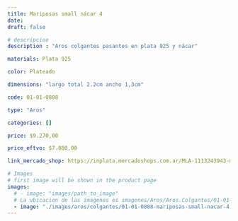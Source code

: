 ```yaml
---
title: Mariposas small nácar 4
date: 
draft: false

# descripcion
description : "Aros colgantes pasantes en plata 925 y nácar"

materials: Plata 925

color: Plateado

dimensions: "largo total 2.2cm ancho 1,3cm"

code: 01-01-0808

type: "Aros"

categories: []

price: $9.270,00

price_eftvo: $7.880,00

link_mercado_shop: https://inplata.mercadoshops.com.ar/MLA-1113243943-mariposas-small-nácar-4-_JM

# Images
# first image will be shown in the product page
images:
  # - image: "images/path_to_image"
  # La ubicacion de las imagenes es imagenes/Aros/Aros.Colgantes/01-01-0808-mariposas-small-nacar-4
  - image: "./images/aros/colgantes/01-01-0808-mariposas-small-nacar-4.jpg"
---
```

